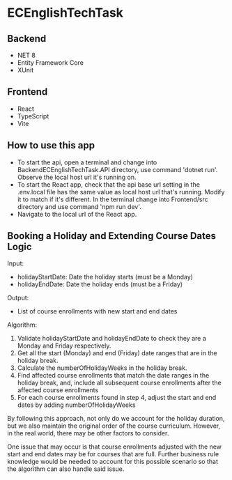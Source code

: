 # ECEnglishTechTask

## Backend
- NET 8
- Entity Framework Core
- XUnit

## Frontend
- React
- TypeScript
- Vite

## How to use this app
- To start the api, open a terminal and change into BackendECEnglishTechTask.API directory, use command 'dotnet run'. Observe the local host url it's running on.
- To start the React app, check that the api base url setting in the .env.local file has the same value as local host url that's running. Modify it to match if it's different. In the terminal change into Frontend/src directory and use command 'npm run dev'. 
- Navigate to the local url of the React app.

## Booking a Holiday and Extending Course Dates Logic
Input:
- holidayStartDate: Date the holiday starts (must be a Monday)
- holidayEndDate: Date the holiday ends (must be a Friday)

Output:
- List of course enrollments with new start and end dates 

Algorithm:
1. Validate holidayStartDate and holidayEndDate to check they are a Monday and Friday respectively.
2. Get all the start (Monday) and end (Friday) date ranges that are in the holiday break.
3. Calculate the numberOfHolidayWeeks in the holiday break.
4. Find affected course enrollments that match the date ranges in the holiday break, and, include all subsequent course enrollments after the affected course enrollments 
5. For each course enrollments found in step 4, adjust the start and end dates by adding numberOfHolidayWeeks

By following this approach, not only do we account for the holiday duration, but we also maintain the original order of the course curriculum. However, in the real world, there may be other factors to consider.
 
One issue that may occur is that course enrollments adjusted with the new start and end dates may be for courses that are full. Further business rule knowledge would be needed to account for this possible scenario so that the algorithm can also handle said issue.
